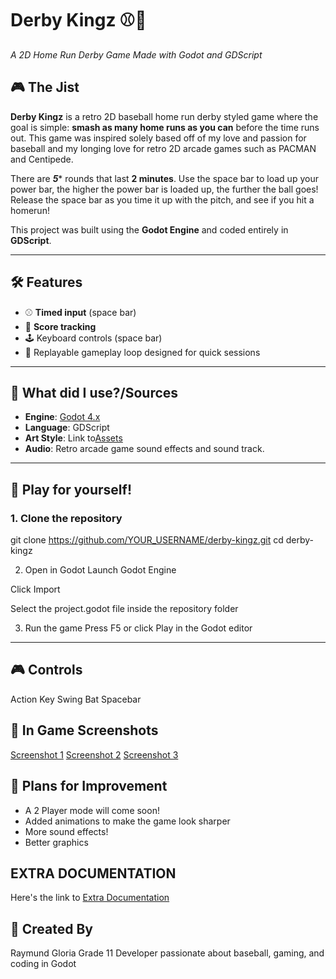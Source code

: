 # Derby Kingz ⚾👑  
*A 2D Home Run Derby Game Made with Godot and GDScript*

## 🎮 The Jist

**Derby Kingz** is a retro 2D baseball home run derby styled game where the goal is simple: **smash as many home runs as you can** before the time runs out. This game was inspired solely based off of my love and passion for baseball and my longing love for retro 2D arcade games such as PACMAN and Centipede.

There are ***5**** rounds that last **2 minutes**. Use the space bar to load up your power bar, the higher the power bar is loaded up, the further the ball goes! Release the space bar as you time it up with the pitch, and see if you hit a homerun!

This project was built using the **Godot Engine** and coded entirely in **GDScript**.

---

## 🛠️ Features

- ⚾ **Timed input** (space bar)
- 🧠 **Score tracking** 
- 🕹️ Keyboard controls (space bar)
- 🔄 Replayable gameplay loop designed for quick sessions

---

## 🧪 What did I use?/Sources

- **Engine**: [Godot 4.x](https://godotengine.org)
- **Language**: GDScript
- **Art Style**: Link to[Assets](https://kenney.nl/assets/sports-pack)
- **Audio**: Retro arcade game sound effects and sound track.

---

## 🚀 Play for yourself!

### 1. Clone the repository

git clone https://github.com/YOUR_USERNAME/derby-kingz.git
cd derby-kingz

2. Open in Godot
Launch Godot Engine

Click Import

Select the project.godot file inside the repository folder

3. Run the game
Press F5 or click Play in the Godot editor

---

## 🎮 Controls
Action	Key
Swing Bat	Spacebar

## 📸 In Game Screenshots
[Screenshot 1](screenshot.jpg)
[Screenshot 2](screenshot_2.jpg)
[Screenshot 3](screenshot_3.jpg)


## 🧠 Plans for Improvement
  - A 2 Player mode will come soon!
  - Added animations to make the game look sharper
  - More sound effects!
  - Better graphics

## EXTRA DOCUMENTATION
Here's the link to [Extra Documentation](https://docs.google.com/document/d/1Ce_SwNJc1j1KM7RtVolJz_6eYDICPHUAApLdKs88Bug/edit?tab=t.0)

## 👤 Created By
Raymund Gloria
Grade 11 Developer passionate about baseball, gaming, and coding in Godot
